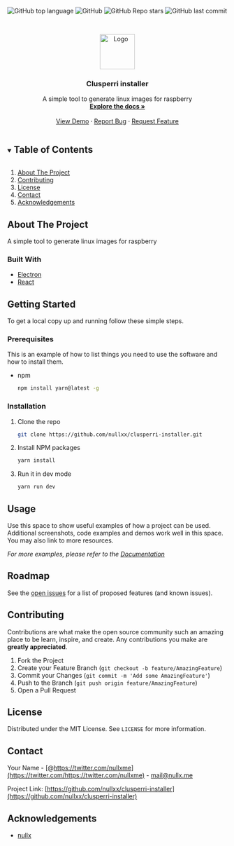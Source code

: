 ![GitHub top language](https://img.shields.io/github/languages/top/nullxx/clusperri-installer?style=for-the-badge)
![GitHub](https://img.shields.io/github/license/nullxx/clusperri-installer?style=for-the-badge)
![GitHub Repo stars](https://img.shields.io/github/stars/nullxx/clusperri-installer?style=for-the-badge)
![GitHub last commit](https://img.shields.io/github/last-commit/nullxx/clusperri-installer?style=for-the-badge)



<!-- PROJECT LOGO -->
<br />
<p align="center">
  <a href="icon.png">
    <img src="images/logo.png" alt="Logo" width="80" height="80">
  </a>

  <h3 align="center">Clusperri installer</h3>

  <p align="center">
    A simple tool to generate linux images for raspberry
    <br />
    <a href="https://github.com/nullxx/clusperri-installer"><strong>Explore the docs »</strong></a>
    <br />
    <br />
    <a href="https://github.com/nullxx/clusperri-installer">View Demo</a>
    ·
    <a href="https://github.com/nullxx/clusperri-installer/issues">Report Bug</a>
    ·
    <a href="https://github.com/nullxx/clusperri-installer/issues">Request Feature</a>
  </p>
</p>



<!-- TABLE OF CONTENTS -->
<details open="open">
  <summary><h2 style="display: inline-block">Table of Contents</h2></summary>
  <ol>
    <li>
      <a href="#about-the-project">About The Project</a>
    </li>
    <li><a href="#contributing">Contributing</a></li>
    <li><a href="#license">License</a></li>
    <li><a href="#contact">Contact</a></li>
    <li><a href="#acknowledgements">Acknowledgements</a></li>
  </ol>
</details>



<!-- ABOUT THE PROJECT -->
## About The Project

A simple tool to generate linux images for raspberry

### Built With

* [Electron](https://www.electronjs.org/)
* [React](https://reactjs.org/)


<!-- GETTING STARTED -->
## Getting Started

To get a local copy up and running follow these simple steps.

### Prerequisites

This is an example of how to list things you need to use the software and how to install them.
* npm
  ```sh
  npm install yarn@latest -g
  ```

### Installation

1. Clone the repo
   ```sh
   git clone https://github.com/nullxx/clusperri-installer.git
   ```
2. Install NPM packages
   ```sh
   yarn install
   ```
3. Run it in dev mode
   ```sh
   yarn run dev
   ```


<!-- USAGE EXAMPLES -->
## Usage

Use this space to show useful examples of how a project can be used. Additional screenshots, code examples and demos work well in this space. You may also link to more resources.

_For more examples, please refer to the [Documentation](https://example.com)_



<!-- ROADMAP -->
## Roadmap

See the [open issues](https://github.com/nullxx/clusperri-installer/issues) for a list of proposed features (and known issues).



<!-- CONTRIBUTING -->
## Contributing

Contributions are what make the open source community such an amazing place to be learn, inspire, and create. Any contributions you make are **greatly appreciated**.

1. Fork the Project
2. Create your Feature Branch (`git checkout -b feature/AmazingFeature`)
3. Commit your Changes (`git commit -m 'Add some AmazingFeature'`)
4. Push to the Branch (`git push origin feature/AmazingFeature`)
5. Open a Pull Request



<!-- LICENSE -->
## License

Distributed under the MIT License. See `LICENSE` for more information.



<!-- CONTACT -->
## Contact

Your Name - [@https://twitter.com/nullxme](https://twitter.com/https://twitter.com/nullxme) - mail@nullx.me

Project Link: [https://github.com/nullxx/clusperri-installer](https://github.com/nullxx/clusperri-installer)



<!-- ACKNOWLEDGEMENTS -->
## Acknowledgements

* [nullx](https://nullx.me)
